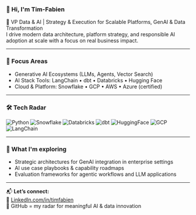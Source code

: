 ### 👋 Hi, I'm Tim-Fabien

🎯 VP Data & AI | Strategy & Execution for Scalable Platforms, GenAI & Data Transformation  
I drive modern data architecture, platform strategy, and responsible AI adoption at scale with a focus on real business impact.

---

### 🧠 Focus Areas
- Generative AI Ecosystems (LLMs, Agents, Vector Search)
- AI Stack Tools: LangChain • dbt • Databricks • Hugging Face
- Cloud & Platform: Snowflake • GCP • AWS • Azure (certified)

---

### 🛠️ Tech Radar
![Python](https://img.shields.io/badge/-Python-333?style=flat&logo=python)
![Snowflake](https://img.shields.io/badge/-Snowflake-2b303a?style=flat&logo=snowflake)
![Databricks](https://img.shields.io/badge/-Databricks-eb3c00?style=flat&logo=databricks)
![dbt](https://img.shields.io/badge/-dbt-FF694B?style=flat&logo=dbt)
![HuggingFace](https://img.shields.io/badge/-HuggingFace-FCC624?style=flat&logo=huggingface)
![GCP](https://img.shields.io/badge/-GCP-4285F4?style=flat&logo=googlecloud)
![LangChain](https://img.shields.io/badge/-LangChain-000000?style=flat)

---

### 🧩 What I'm exploring
- Strategic architectures for GenAI integration in enterprise settings  
- AI use case playbooks & capability roadmaps  
- Evaluation frameworks for agentic workflows and LLM applications

---

📬 **Let’s connect:**  
📎 [LinkedIn.com/in/timfabien](https://www.linkedin.com/in/timfabien/)  
🎸 GitHub = my radar for meaningful AI & data innovation
